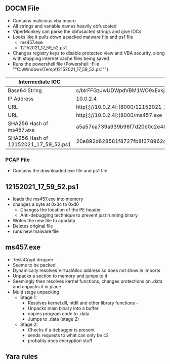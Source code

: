 
## DOCM File
- Contains malicious vba macro
- All strings and variable names heavily obfuscated 
- ViperMonkey can parse the obfusacted strings and give IOCs
- Looks like it pulls down a packed malware file and ps1 file
	- ms457.exe
	- 12152021_17_59_52.ps1
- Changes registry keys to disable protected view and VBA security, along with stopping internet cache files being saved
- Runs the powershell file (Powershell -File ""C:\\Windows\\Temp\\12152021_17_59_52.ps1"")

| Intermediate IOC                     | Value                                                                                                                                                                                                                                                                                                                                                                                                                                                                                        |
| ------------------------------------ | -------------------------------------------------------------------------------------------------------------------------------------------------------------------------------------------------------------------------------------------------------------------------------------------------------------------------------------------------------------------------------------------------------------------------------------------------------------------------------------------- |
| Base64 String                        | c/blrFFGzJwUDWpdVBM1WO9xExkjgIB9euvb5lcOj3GFDrrKs8VGpDOyfPrp2W+tdIdIxKWVMM81wTkH2Z9unLFgc84o3/FnchOXx/GEr/bJwZW4yNYzXM0NxfmN6h+i+8lIdnPDw/y99zpDvDTK1Rvkc9O0NMCd5NOyBlLNYv2/oBJf/pk1i/ywXqz6SD+Ed4Zv+YiufwJJ2V412ghirofXNRg6HuC8oL/m7KO1Baapnn6VwCYqqtQfvBCgTy7H1aV9av5p//lHil1/JUO7blGt502yy9FBSiuqu5n+YN7rZMfPbhDYkU6EaaZ9xSRnmH5LmIf5wkQ4sImEfBeS966EKhnyxALH2FDISSEQQYpjdJb50BCoJosACu2xHyyfmXRrYBDbjXcQpk36v6HRXExJ/1Ub07jxnY2UXWxZm0+DmgaA81Hnpi02YexVWjdGN2iMJx6Wp3HK9xjPTuE8e7RRmnM= |
| IP Address                           | 10.0.2.4                                                                                                                                                                                                                                                                                                                                                                                                                                                                                     |
| URL                                  | http\[:\]//10.0.2.4\[:\]8000/12152021_17_59_52.ps1                                                                                                                                                                                                                                                                                                                                                                                                                                           |
| URL                                  | http\[:\]//10.0.2.4\[:\]8000/ms457.exe                                                                                                                                                                                                                                                                                                                                                                                                                                                       |
| SHA256 Hash of ms457.exe             | a5a57ea739a939b96f7d20b0c2e482f55144bd938312e41c41cad6373d642769                                                                                                                                                                                                                                                                                                                                                                                                                             |
| SHA256 Hash of 12152021_17_59_52.ps1 | 20e892d628581f8727fb8f378962ddbf638434918baae9609a570640bb3d47da                                                                                                                                                                                                                                                                                                                                                                                                                             |
### PCAP File
- Contains the downloaded exe file and ps1 file


## 12152021_17_59_52.ps1
- loads the ms457.exe into memory
- changes a byte at 0x3c to 0xd0
	- Changes the location of the PE header 
	- Anti-debugging technique to prevent just running binary
- Writes the new file to appdata
- Deletes original file
- runs new malware file

## ms457.exe
- TeslaCrypt dropper
- Seems to be packed 
- Dynamically resolves VirtualAlloc address so does not show in imports
- Unpacks a section to memory and jumps to it
- Seemingly then resolves kernel functions, changes protections on .data and unpacks it in place
- Multi stage unpacking
	- Stage 1: 
		- Resolves kernel.dll, ntdll and other library functions - 
		- Unpacks main binary into a buffer
		- copies program code to .data
		- Jumps to .data (stage 2)
	- Stage 2: 
		- Checks if a debugger is present
		- sends requests to what can only be c2
		- probably does encryption stuff

## Yara rules

